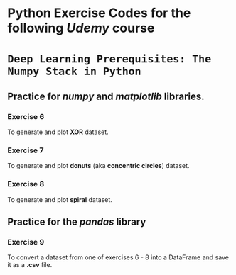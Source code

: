 # Python Exercise Codes for the following *Udemy* course 
# ```Deep Learning Prerequisites: The Numpy Stack in Python```

## Practice for *numpy* and *matplotlib* libraries.
### Exercise 6
To generate and plot **XOR** dataset.

### Exercise 7
To generate and plot **donuts** (aka **concentric circles**) dataset.

### Exercise 8
To generate and plot **spiral** dataset.

## Practice for the *pandas* library 
### Exercise 9
To convert a dataset from one of exercises 6 - 8 into a DataFrame and save it as a **.csv** file. 

